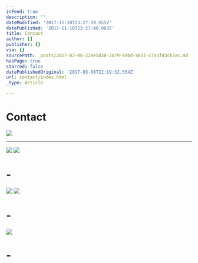 ```yaml
---
inFeed: true
description: ''
dateModified: '2017-11-10T23:27:39.555Z'
datePublished: '2017-11-10T23:27:40.063Z'
title: Contact
author: []
publisher: {}
via: {}
sourcePath: _posts/2017-03-08-22ae5d38-2a79-49bd-a831-c7a3f43cb7ac.md
hasPage: true
starred: false
datePublishedOriginal: '2017-03-08T22:19:32.554Z'
url: contact/index.html
_type: Article

---
```

# Contact
![](https://s3-us-west-2.amazonaws.com/the-grid-img/p/e5183191ef1f4db2a6c6cfe2a2591a2e8a88f603.jpg)

---

![](https://the-grid-user-content.s3-us-west-2.amazonaws.com/00233dbe-59dd-4877-a699-8627e1813319.jpg)
![](https://the-grid-user-content.s3-us-west-2.amazonaws.com/8d82494c-81a0-4742-98c1-f01c9c66e919.png)

# -
![](https://the-grid-user-content.s3-us-west-2.amazonaws.com/d2aa2570-91e8-48ba-9968-3e565b6c3c9f.png)
![](https://the-grid-user-content.s3-us-west-2.amazonaws.com/c98ebefb-67ee-4627-8fe5-97bf6f6e9527.png)

# -
![](https://the-grid-user-content.s3-us-west-2.amazonaws.com/6bb7ad51-99f9-4849-a115-5b46e316c20f.png)

# -